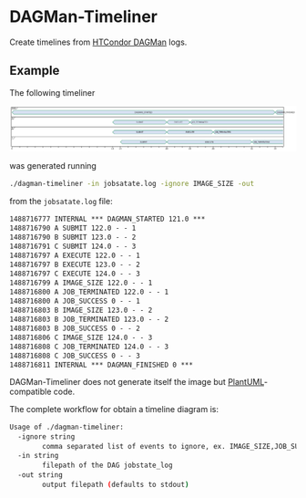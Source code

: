 # DAGMan-Timeliner

Create timelines from 
[HTCondor DAGMan](http://research.cs.wisc.edu/htcondor/manual/latest/2_10DAGMan_Applications.html)  logs.

## Example

The following timeliner

![timeline](./images/timeline-1.png)

was generated running

```bash
./dagman-timeliner -in jobsatate.log -ignore IMAGE_SIZE -out
```

from the `jobsatate.log` file:

```
1488716777 INTERNAL *** DAGMAN_STARTED 121.0 ***
1488716790 A SUBMIT 122.0 - - 1
1488716790 B SUBMIT 123.0 - - 2
1488716791 C SUBMIT 124.0 - - 3
1488716797 A EXECUTE 122.0 - - 1
1488716797 B EXECUTE 123.0 - - 2
1488716797 C EXECUTE 124.0 - - 3
1488716799 A IMAGE_SIZE 122.0 - - 1
1488716800 A JOB_TERMINATED 122.0 - - 1
1488716800 A JOB_SUCCESS 0 - - 1
1488716803 B IMAGE_SIZE 123.0 - - 2
1488716803 B JOB_TERMINATED 123.0 - - 2
1488716803 B JOB_SUCCESS 0 - - 2
1488716806 C IMAGE_SIZE 124.0 - - 3
1488716808 C JOB_TERMINATED 124.0 - - 3
1488716808 C JOB_SUCCESS 0 - - 3
1488716811 INTERNAL *** DAGMAN_FINISHED 0 ***
```

DAGMan-Timeliner does not generate itself the image but 
[PlantUML](http://plantuml.com/)-compatible code.

The complete workflow for obtain a timeline diagram is:



```bash
Usage of ./dagman-timeliner:
  -ignore string
        comma separated list of events to ignore, ex. IMAGE_SIZE,JOB_SUCCESS
  -in string
        filepath of the DAG jobstate_log
  -out string
        output filepath (defaults to stdout)
```

